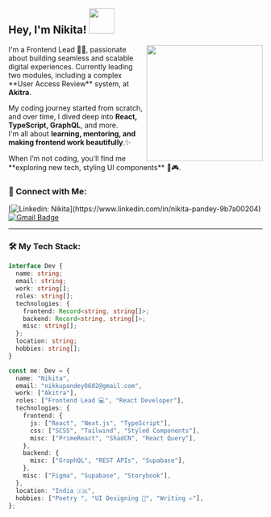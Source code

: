 <h2> Hey, I'm Nikita! <img src="https://media.giphy.com/media/12oufCB0MyZ1Go/giphy.gif" width="50"></h2>

<img align='right' style="z-index:20;float:right" src="https://media.giphy.com/media/M9gbBd9nbDrOTu1Mqx/giphy.gif" width="230">

<p>I'm a Frontend Lead 👩‍💻, passionate about building seamless and scalable digital experiences.  
Currently leading two modules, including a complex **User Access Review** system, at <b>Akitra</b>.  

My coding journey started from scratch, and over time, I dived deep into **React, TypeScript, GraphQL**, and more.  
I'm all about **learning, mentoring, and making frontend work beautifully**.✨ </p>

<p>When I’m not coding, you’ll find me **exploring new tech, styling UI components** 🧠🎮.</p>

### 🌟 Connect with Me:
[![Linkedin: Nikita](https://img.shields.io/badge/-Nikita-blue?style=flat-square&logo=Linkedin&logoColor=white&link=[https://www.linkedin.com/in/nikita](https://www.linkedin.com/in/nikita-pandey-9b7a00204))](https://www.linkedin.com/in/nikita-pandey-9b7a00204)  
[![Gmail Badge](https://img.shields.io/badge/-your-email@gmail.com-c14438?style=flat-square&logo=Gmail&logoColor=white&link=mailto:nikkupandey0602@gmail.com)](mailto:nikkupandey0602@gmail.com)

---

### 🛠️ My Tech Stack:

```typescript
interface Dev {
  name: string;
  email: string;
  work: string[];
  roles: string[];
  technologies: {
    frontend: Record<string, string[]>;
    backend: Record<string, string[]>;
    misc: string[];
  };
  location: string;
  hobbies: string[];
}

const me: Dev = {
  name: "Nikita",
  email: "nikkupandey0602@gmail.com",
  work: ["Akitra"],
  roles: ["Frontend Lead 💻", "React Developer"],
  technologies: {
    frontend: {
      js: ["React", "Next.js", "TypeScript"],
      css: ["SCSS", "Tailwind", "Styled Components"],
      misc: ["PrimeReact", "ShadCN", "React Query"],
    },
    backend: {
      misc: ["GraphQL", "REST APIs", "Supabase"],
    },
    misc: ["Figma", "Supabase", "Storybook"],
  },
  location: "India 🇮🇳",
  hobbies: ["Poetry ", "UI Designing 🎨", "Writing ✍️"],
};
